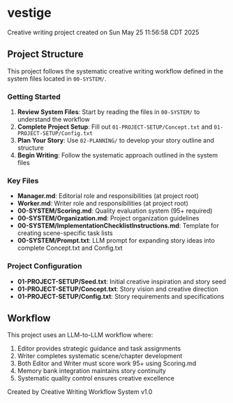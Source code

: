 # vestige

Creative writing project created on Sun May 25 11:56:58 CDT 2025

## Project Structure

This project follows the systematic creative writing workflow defined in the system files located in `00-SYSTEM/`.

### Getting Started

1. **Review System Files**: Start by reading the files in `00-SYSTEM/` to understand the workflow
2. **Complete Project Setup**: Fill out `01-PROJECT-SETUP/Concept.txt` and `01-PROJECT-SETUP/Config.txt`
3. **Plan Your Story**: Use `02-PLANNING/` to develop your story outline and structure
4. **Begin Writing**: Follow the systematic approach outlined in the system files

### Key Files

- **Manager.md**: Editorial role and responsibilities (at project root)
- **Worker.md**: Writer role and responsibilities (at project root)
- **00-SYSTEM/Scoring.md**: Quality evaluation system (95+ required)
- **00-SYSTEM/Organization.md**: Project organization guidelines
- **00-SYSTEM/ImplementationChecklistInstructions.md**: Template for creating scene-specific task lists
- **00-SYSTEM/Prompt.txt**: LLM prompt for expanding story ideas into complete Concept.txt and Config.txt

### Project Configuration

- **01-PROJECT-SETUP/Seed.txt**: Initial creative inspiration and story seed
- **01-PROJECT-SETUP/Concept.txt**: Story vision and creative direction
- **01-PROJECT-SETUP/Config.txt**: Story requirements and specifications

## Workflow

This project uses an LLM-to-LLM workflow where:
1. Editor provides strategic guidance and task assignments
2. Writer completes systematic scene/chapter development
3. Both Editor and Writer must score work 95+ using Scoring.md
4. Memory bank integration maintains story continuity
5. Systematic quality control ensures creative excellence

Created by Creative Writing Workflow System v1.0

